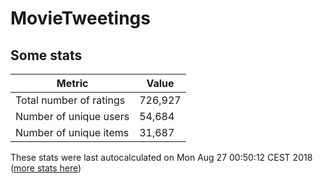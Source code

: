 # MovieTweetings
## Some stats

Metric | Value
--- | ---
Total number of ratings                 | 726,927
Number of unique users                  | 54,684
Number of unique items                  | 31,687
These stats were last autocalculated on Mon Aug 27 00:50:12 CEST 2018  ([more stats here](./stats.md))


